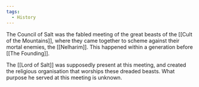 ```yaml
---
tags:
  - History
---
```

The Council of Salt was the fabled meeting of the great beasts of the [[Cult of the Mountains]], where they came together to scheme against their mortal enemies, the [[Nelharim]]. This happened within a generation before [[The Founding]].

The [[Lord of Salt]] was supposedly present at this meeting, and created the religious organisation that worships these dreaded beasts. What purpose he served at this meeting is unknown.